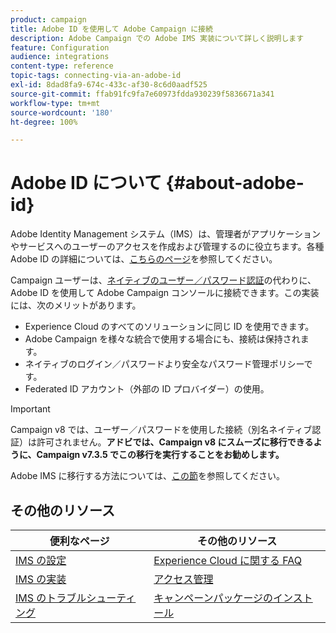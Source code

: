 ```yaml
---
product: campaign
title: Adobe ID を使用して Adobe Campaign に接続
description: Adobe Campaign での Adobe IMS 実装について詳しく説明します
feature: Configuration
audience: integrations
content-type: reference
topic-tags: connecting-via-an-adobe-id
exl-id: 8dad8fa9-674c-433c-af30-8c6d0aadf525
source-git-commit: ffab91fc9fa7e60973fdda930239f5836671a341
workflow-type: tm+mt
source-wordcount: '180'
ht-degree: 100%

---
```


# Adobe ID について {#about-adobe-id}

Adobe Identity Management システム（IMS）は、管理者がアプリケーションやサービスへのユーザーのアクセスを作成および管理するのに役立ちます。各種 Adobe ID の詳細については、[こちらのページ](https://helpx.adobe.com/jp/enterprise/using/identity.html)を参照してください。

Campaign ユーザーは、[ネイティブのユーザー／パスワード認証](../../platform/using/access-management-operators.md)の代わりに、Adobe ID を使用して Adobe Campaign コンソールに接続できます。この実装には、次のメリットがあります。

* Experience Cloud のすべてのソリューションに同じ ID を使用できます。
* Adobe Campaign を様々な統合で使用する場合にも、接続は保持されます。
* ネイティブのログイン／パスワードより安全なパスワード管理ポリシーです。
* Federated ID アカウント（外部の ID プロバイダー）の使用。

>[!IMPORTANT]
>
> Campaign v8 では、ユーザー／パスワードを使用した接続（別名ネイティブ認証）は許可されません。**アドビでは、Campaign v8 にスムーズに移行できるように、Campaign v7.3.5 でこの移行を実行することをお勧めします。**
>
>Adobe IMS に移行する方法については、[この節](../../technotes/using/ac-ims.md)を参照してください。
>


<!--
>[!IMPORTANT]
>
>If you are connecting to Campaign through Adobe Identity Service (IMS), you need to upgrade to the latest build to be able to connect to Campaign after **June 30, 2021**. This upgrade is mandatory for both Campaign server and client console. 
>
>Depending on your current version, you must upgrade to one of the following releases: 
>
> * [Campaign [!DNL Gold Standard] 11](../../rn/using/gold-standard.md)
> * [Campaign 21.1.4](../../rn/using/latest-release.md)
>
>[Learn more about IMS updates](../../technotes/using/ims-updates.md)
-->

## その他のリソース

| 便利なページ | その他のリソース |
|---|---|
| [IMS の設定](../../integrations/using/configuring-ims.md) | [Experience Cloud に関する FAQ](https://experienceleague.adobe.com/docs/core-services/interface/manage-users-and-products/faq.html?lang=ja) |
| [IMS の実装](../../integrations/using/implementing-ims.md) | [アクセス管理](../../platform/using/access-management.md) |
| [IMS のトラブルシューティング](../../integrations/using/ims-troubleshooting.md) | [キャンペーンパッケージのインストール](../../installation/using/installing-campaign-standard-packages.md) |
